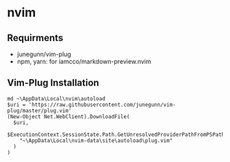 # nvim
## Requirments
- junegunn/vim-plug
- npm, yarn: for iamcco/markdown-preview.nvim

## Vim-Plug Installation
    md ~\AppData\Local\nvim\autoload
    $uri = 'https://raw.githubusercontent.com/junegunn/vim-plug/master/plug.vim'
    (New-Object Net.WebClient).DownloadFile(
      $uri,
      $ExecutionContext.SessionState.Path.GetUnresolvedProviderPathFromPSPath(
        "~\AppData\Local\nvim-data\site\autoload\plug.vim"
      )
    )
